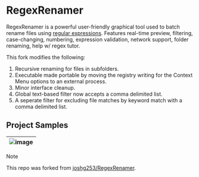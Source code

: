 # RegexRenamer

RegexRenamer is a powerful user-friendly graphical tool used to batch rename files using [regular expressions](https://en.wikipedia.org/wiki/Regular_expression). Features real-time preview, filtering, case-changing, numbering, expression validation, network support, folder renaming, help w/ regex tutor.

This fork modifies the following:
 1. Recursive renaming for files in subfolders.
 2. Executable made portable by moving the registry writing for the Context Menu options to an external process.
 3. Minor interface cleanup.
 4. Global text-based filter now accepts a comma delimited list.
 5. A seperate filter for excluding file matches by keyword match with a comma delimited list.

## Project Samples

| ![image](https://github.com/user-attachments/assets/afcc6918-ad69-4a26-bd65-9f615ab3fcc2) |
| --- |


> [!NOTE]
> This repo was forked from [joshg253/RegexRenamer](https://github.com/joshg253/RegexRenamer).
